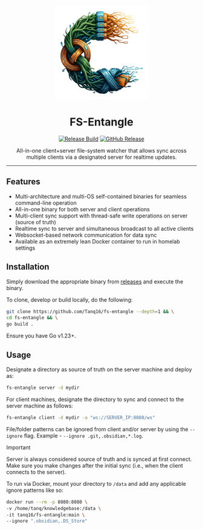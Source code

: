 <div align="center">

<img src=".github/assets/logo.png" alt="FS-Entangle Logo" width="250"/>

<h1>FS-Entangle</h1>

[![Release Build](https://github.com/tanq16/fs-entangle/actions/workflows/release.yml/badge.svg)](https://github.com/tanq16/fs-entangle/actions/workflows/release.yml)
[![GitHub Release](https://img.shields.io/github/v/release/tanq16/fs-entangle)](https://github.com/Tanq16/fs-entangle/releases/latest)

All-in-one client+server file-system watcher that allows sync across multiple clients via a designated server for realtime updates.

</div>

---

## Features

- Multi-architecture and multi-OS self-contained binaries for seamless command-line operation
- All-in-one binary for both server and client operations
- Multi-client sync support with thread-safe write operations on server (source of truth)
- Realtime sync to server and simultaneous broadcast to all active clients
- Websocket-based network communication for data sync
- Available as an extremely lean Docker container to run in homelab settings

## Installation

Simply download the appropriate binary from [releases](https://github.com/Tanq16/fs-entangle/releases/latest) and execute the binary.

To clone, develop or build locally, do the following:

```bash
git clone https://github.com/Tanq16/fs-entangle --depth=1 && \
cd fs-entangle && \
go build .
```

Ensure you have Go v1.23+.

## Usage

Designate a directory as source of truth on the server machine and deploy as:

```bash
fs-entangle server -d mydir
```

For client machines, designate the directory to sync and connect to the server machine as follows:

```bash
fs-entangle client -d mydir -a "ws://SERVER_IP:8080/ws"
```

File/folder patterns can be ignored from client and/or server by using the `--ignore` flag. Example - `--ignore .git,.obsidian,*.log`.

> [!IMPORTANT]
> Server is always considered source of truth and is synced at first connect. Make sure you make changes after the initial sync (i.e., when the client connects to the server).

To run via Docker, mount your directory to `/data` and add any applicable ignore patterns like so:

```bash
docker run --rm -p 8080:8080 \
-v /home/tanq/knowledgebase:/data \
-it tanq16/fs-entangle:main \
--ignore ".obsidian,.DS_Store"
```
